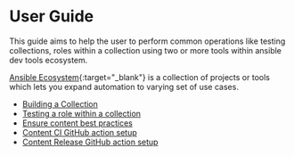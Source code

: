 # User Guide

This guide aims to help the user to perform
common operations like testing collections, roles
within a collection using two or more tools
within ansible dev tools ecosystem.

[Ansible Ecosystem](https://docs.ansible.com/ecosystem.html){:target="\_blank"}
is a collection of projects or tools which lets you expand automation to
varying set of use cases.

- [Building a Collection](building-collection.md)
- [Testing a role within a collection](testing.md)
- [Ensure content best practices](content-best-practices.md)
- [Content CI GitHub action setup](ci-setup.md)
- [Content Release GitHub action setup](content-release.md)
